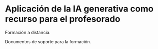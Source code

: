 # Aplicación de la IA generativa como recurso para el profesorado

Formación a distancia.

Documentos de soporte para la formación.
